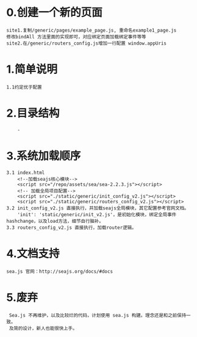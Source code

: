 # 0.创建一个新的页面
    site1.复制/generic/pages/example_page.js, 重命名example1_page.js
    修改bindAll 方法里面的实现即可，对应绑定页面加载绑定事件等等
    site2.在/generic/routers_config.js增加一行配置 window.appUris

# 1.简单说明
    1.1约定优于配置
 
 
# 2.目录结构
        -
 
# 3.系统加载顺序
    3.1 index.html
        <!--加载seajs核心模块-->
        <script src="/repo/assets/sea/sea-2.2.3.js"></script>
        <!-- 加载全局项目配置-->
        <script src="./static/generic/init_config_v2.js"></script>
        <script src="./static/generic/routers_config_v2.js"></script>
    3.2 init_config_v2.js 直接执行，并加载seajs全局模块，其它配置参考官网文档。
        'init': 'static/generic/init_v2.js'，是初始化模块，绑定全局事件hashchange，以及load方法，细节自行脑补。
    3.3 routers_config_v2.js 直接执行，加载router逻辑。
        
        
# 4.文档支持 
    sea.js 官网：http://seajs.org/docs/#docs

# 5.废弃
     Sea.js 不再维护，以及比较烂的代码，计划使用 sea.js 构建。理念还是和之前保持一致。
     及简的设计，新人也能很快上手。